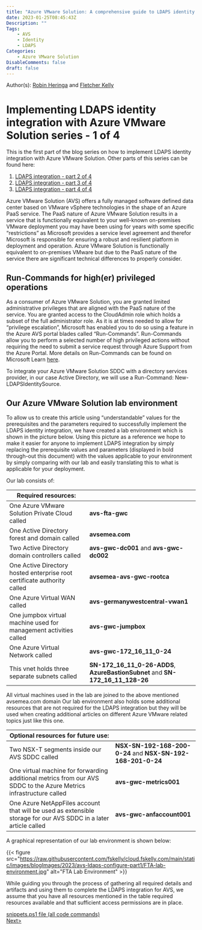 ```yaml
---
title: "Azure VMware Solution: A comprehensive guide to LDAPS identity integration - Part 1"
date: 2023-01-25T08:45:43Z
Description: ""
Tags:
    - AVS
    - Identity
    - LDAPS
Categories: 
    - Azure VMware Solution
DisableComments: false
draft: false
---
```


Author(s): [Robin Heringa](/about/robinheringa/) and [Fletcher Kelly](/about/fletcherkelly/) 

# Implementing LDAPS identity integration with Azure VMware Solution series - 1 of 4 #

This is the first part of the blog series on how to implement LDAPS identity integration with Azure VMware Solution. Other parts of this series can be found here:

1. [LDAPS integration - part 2 of 4](../avs-ldaps-configure-part2/)
2. [LDAPS integration - part 3 of 4](../avs-ldaps-configure-part3/)
3. [LDAPS integration - part 4 of 4](../avs-ldaps-configure-part4/)

Azure VMware Solution (AVS) offers a fully managed software defined data center based on VMware vSphere technologies in the shape of an Azure PaaS service. The PaaS nature of Azure VMware Solution results in a service that is functionally equivalent to your well-known on-premises VMware deployment you may have been using for years with some specific “restrictions” as Microsoft provides a service level agreement and therefor Microsoft is responsible for ensuring a robust and resilient platform in deployment and operation.  Azure VMware Solution is functionally equivalent to on-premises VMware but due to the PaaS nature of the service there are significant technical differences to properly consider.

## Run-Commands for high(er) privileged operations ##

As a consumer of Azure VMware Solution, you are granted limited administrative privileges that are aligned with the PaaS nature of the service. You are granted access to the CloudAdmin role which holds a subset of the full administrator role. As it is at times needed to allow for “privilege escalation”, Microsoft has enabled you to do so using a feature in the Azure AVS portal blades called “Run-Commands”. Run-Commands allow you to perform a selected number of high privileged actions without requiring the need to submit a service request through Azure Support from the Azure Portal. More details on Run-Commands can be found on Microsoft Learn [here](https://learn.microsoft.com/en-us/azure/azure-vmware/concepts-run-command).


To integrate your Azure VMware Solution SDDC with a directory services provider, in our case Active Directory, we will use a Run-Command: New-LDAPSIdentitySource.

## Our Azure VMware Solution lab environment ##

To allow us to create this article using “understandable” values for the prerequisites and the parameters required to successfully implement the LDAPS identity integration, we have created a lab environment which is shown in the picture below. Using this picture as a reference we hope to make it easier for anyone to implement LDAPS integration by simply replacing the prerequisite values and parameters (displayed in bold through-out this document) with the values applicable to your environment by simply comparing with our lab and easily translating this to what is applicable for your deployment.

Our lab consists of:

| Required resources:          | |
| ----------- | :----------- |
| One Azure VMware Solution Private Cloud called | **avs-fta-gwc** |
| One Active Directory forest and domain called | **avsemea.com** | 
| Two Active Directory domain controllers called | **avs-gwc-dc001** and **avs-gwc-dc002** |
| One Active Directory hosted enterprise root certificate authority called | **avsemea-avs-gwc-rootca** |
| One Azure Virtual WAN called |**avs-germanywestcentral-vwan1** |
| One jumpbox virtual machine used for management activities called |**avs-gwc-jumpbox** |
| One Azure Virtual Network called |**avs-gwc-172_16_11_0-24** |
| This vnet holds three separate subnets called | **SN-172_16_11_0-26-ADDS**, **AzureBastionSubnet** and **SN-172_16_11_128-26** |

All virtual machines used in the lab are joined to the above mentioned avsemea.com domain
Our lab environment also holds some additional resources that are not required for the LDAPS integration but they will be used when creating additional articles on different Azure VMware related topics just like this one.

| Optional resources for future use: ||
| ----------- | :----------- |
| Two NSX-T segments inside our AVS SDDC called | **NSX-SN-192-168-200-0-24** and **NSX-SN-192-168-201-0-24** |
| One virtual machine for forwarding additional metrics from our AVS SDDC to the Azure Metrics infrastructure called |**avs-gwc-metrics001** |
| One Azure NetAppFiles account that will be used as extensible storage for our AVS SDDC in a later article called | **avs-gwc-anfaccount001** |

A graphical representation of our lab environment is shown below:

{{< figure src="https://raw.githubusercontent.com/fskelly/cloud.fskelly.com/main/static/images/blogImages/2023/avs-ldaps-configure-part1/FTA-lab-environment.jpg" alt="FTA Lab Environment" >}}

While guiding you through the process of gathering all required details and artifacts and using them to complete the LDAPS integration for AVS, we assume that you have all resources mentioned in the table required resources available and that sufficient access permissions are in place.

[snippets.ps1 file (all code commands)](https://github.com/fskelly/flkelly-cloudblog/blob/main/content/post/2023/avs-ldaps-configure-part1/snippets.ps1)  
[Next>](../avs-ldaps-configure-part2/)